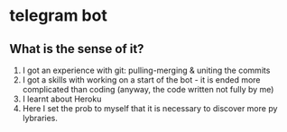 # telegram bot

## What is the sense of it?

1. I got an experience with git: pulling-merging & uniting the commits
2. I got a skills with working on a start of the bot - it is ended more complicated than coding (anyway, the code written not fully by me)
3. I learnt about Heroku
4. Here I set the prob to myself that it is necessary to discover more py lybraries.
